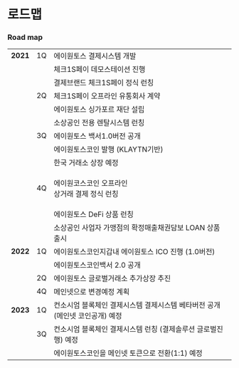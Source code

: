 # 로드맵

### Road map

|          |    |                                             |
| -------- | -- | ------------------------------------------- |
| **2021** | 1Q | 에이원토스 결제시스템 개발                              |
|          |    | 체크1S페이 데모스테이션 진행                            |
|          |    | 결제브랜드 체크1S페이 정식 런칭                          |
|          | 2Q | 체크1S페이 오프라인 유통회사 계약                         |
|          |    | 에이원토스 싱가포르 재단 설립                            |
|          |    | 소상공인 전용 렌탈시스템 런칭                            |
|          | 3Q | 에이원토스 백서1.0버전 공개                            |
|          |    | 에이원토스코인 발행 (KLAYTN기반)                       |
|          |    | 한국 거래소 상장 예정                                |
|          | 4Q | <p>에이원코스코인 오프라인<br>상거래 결제 정식 런칭</p>         |
|          |    | 에이원토스 DeFi 상품 런칭                            |
|          |    | 소상공인 사업자 가맹점의 확정매출채권담보 LOAN 상품 출시           |
| **2022** | 1Q | 에이원토스코인지갑내 에이원토스 ICO 진행 (1.0버전)             |
|          |    | 에이원토스코인백서 2.0 공개                            |
|          | 2Q | 에이원토스 글로벌거래소 추가상장 추진                        |
|          | 4Q | 메인넷으로 변경예정 계획                               |
| **2023** | 1Q | 컨소시엄 블록체인 결제시스템 결제시스템 베타버전 공개 (메인넷 코인공개) 예정 |
|          | 3Q | 컨소시엄 블록체인 결제시스템 런칭 (결제솔루션 글로벌진행) 예정         |
|          |    | 에이원토스코인을 메인넷 토큰으로 전환(1:1) 예정                |

